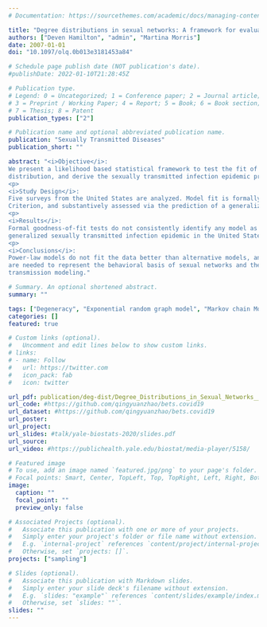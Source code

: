```yaml
---
# Documentation: https://sourcethemes.com/academic/docs/managing-content/

title: "Degree distributions in sexual networks: A framework for evaluating evidence"
authors: ["Deven Hamilton", "admin", "Martina Morris"]
date: 2007-01-01
doi: "10.1097/olq.0b013e3181453a84"

# Schedule page publish date (NOT publication's date).
#publishDate: 2022-01-10T21:28:45Z

# Publication type.
# Legend: 0 = Uncategorized; 1 = Conference paper; 2 = Journal article;
# 3 = Preprint / Working Paper; 4 = Report; 5 = Book; 6 = Book section;
# 7 = Thesis; 8 = Patent
publication_types: ["2"]

# Publication name and optional abbreviated publication name.
publication: "Sexually Transmitted Diseases"
publication_short: ""

abstract: "<i>Objective</i>: 
We present a likelihood based statistical framework to test the fit of power-law and alternative social process models for the degree
distribution, and derive the sexually transmitted infection epidemic predictions from each model.
<p>
<i>Study Design</i>: 
Five surveys from the United States are analyzed. Model fit is formally compared via Akaike Information Criterion and Bayesian Information
Criterion, and substantively assessed via the prediction of a generalized epidemic.
<p>
<i>Results</i>: 
Formal goodness-of-fit tests do not consistently identify any model as the best all around fit to the US data. Power-law models predict a
generalized sexually transmitted infection epidemic in the United States, while most alternative models do not.
<p>
<i>Conclusions</i>: 
Power-law models do not fit the data better than alternative models, and they consistently make inaccurate epidemic predictions. Better models
are needed to represent the behavioral basis of sexual networks and the structures that result, if these data are to be used for disease
transmission modeling."

# Summary. An optional shortened abstract.
summary: ""

tags: ["Degeneracy", "Exponential random graph model", "Markov chain Monte Carlo", "Maximum likelihood estimation", "p-star model"]
categories: []
featured: true

# Custom links (optional).
#   Uncomment and edit lines below to show custom links.
# links:
# - name: Follow
#   url: https://twitter.com
#   icon_pack: fab
#   icon: twitter

url_pdf: publication/deg-dist/Degree_Distributions_in_Sexual_Networks__A.8.pdf
url_code: #https://github.com/qingyuanzhao/bets.covid19
url_dataset: #https://github.com/qingyuanzhao/bets.covid19
url_poster:
url_project:
url_slides: #talk/yale-biostats-2020/slides.pdf
url_source:
url_video: #https://publichealth.yale.edu/biostat/media-player/5158/

# Featured image
# To use, add an image named `featured.jpg/png` to your page's folder.
# Focal points: Smart, Center, TopLeft, Top, TopRight, Left, Right, BottomLeft, Bottom, BottomRight.
image:
  caption: ""
  focal_point: ""
  preview_only: false

# Associated Projects (optional).
#   Associate this publication with one or more of your projects.
#   Simply enter your project's folder or file name without extension.
#   E.g. `internal-project` references `content/project/internal-project/index.md`.
#   Otherwise, set `projects: []`.
projects: ["sampling"]

# Slides (optional).
#   Associate this publication with Markdown slides.
#   Simply enter your slide deck's filename without extension.
#   E.g. `slides: "example"` references `content/slides/example/index.md`.
#   Otherwise, set `slides: ""`.
slides: ""
---
```

